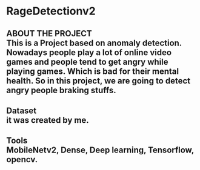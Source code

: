 # RageDetectionv2
ABOUT THE PROJECT <br />
This is a Project based on anomaly detection. Nowadays people play a lot of online
video games and people tend to get angry while playing games. Which is bad
for their mental health. So in this project, we are going to detect
angry people braking stuffs.
-------------------------------------------------------------------------------------
Dataset <br />
it was created by me.
-------------------------------------------------------------------------------------
Tools <br />
MobileNetv2, Dense,
Deep learning,
Tensorflow, opencv.
-------------------------------------------------------------------------------------
